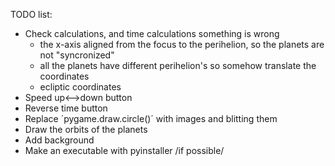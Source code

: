  TODO list:
 
 - Check calculations, and time calculations something is wrong
    - the x-axis aligned from the focus to the perihelion, so the planets are not "syncronized"
    - all the planets have different perihelion's so somehow translate the coordinates
    - ecliptic coordinates
 - Speed up<-->down button
 - Reverse time button
 - Replace ´pygame.draw.circle()´ with images and blitting them
 - Draw the orbits of the planets
 - Add background
 - Make an executable with pyinstaller /if possible/

